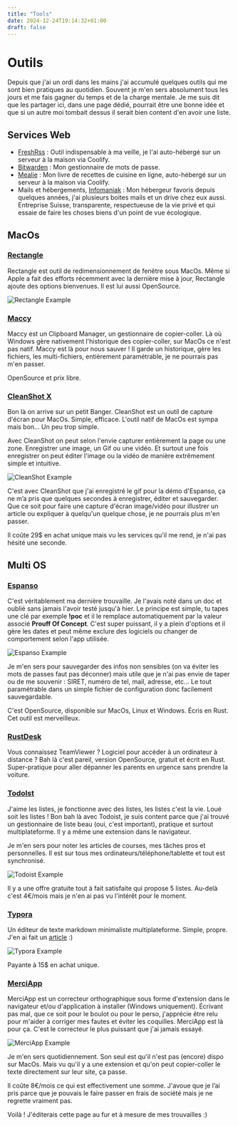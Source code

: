 ```yaml
---
title: "Tools"
date: 2024-12-24T19:14:32+01:00
draft: false
---
```


# Outils

Depuis que j'ai un ordi dans les mains j'ai accumulé quelques outils qui me sont bien pratiques au quotidien. Souvent je m'en sers absolument tous les jours et me fais gagner du temps et de la charge mentale. Je me suis dit que les partager ici, dans une page dédié, pourrait être une bonne idée et que si un autre moi tombait dessus il serait bien content d'en avoir une liste.

## Services Web

- [FreshRss](https://freshrss.org/) : Outil indispensable à ma veille, je l'ai auto-hébergé sur un serveur à la maison via Coolify.
- [Bitwarden](https://bitwarden.com/fr-fr/pricing/) : Mon gestionnaire de mots de passe.
- [Mealie](https://mealie.io/) : Mon livre de recettes de cuisine en ligne, auto-hébergé sur un serveur à la maison via Coolify.
- Mails et hébergements, [Infomaniak](https://www.infomaniak.com/fr) : Mon hébergeur favoris depuis quelques années, j'ai plusieurs boites mails et un drive chez eux aussi. Entreprise Suisse, transparente, respectueuse de la vie privé et qui essaie de faire les choses biens d'un point de vue écologique.

## MacOs

### [Rectangle](https://github.com/rxhanson/Rectangle)

Rectangle est outil de redimensionnement de fenêtre sous MacOs. Même si Apple a fait des efforts récemment avec la dernière mise à jour, Rectangle ajoute des options bienvenues. Il est lui aussi OpenSource.

<img src="/img/pages/tools/rectangle-example.webp" alt="Rectangle Example" class="center">

### [Maccy](https://maccy.app/)

Maccy est un Clipboard Manager, un gestionnaire de copier-coller. Là où Windows gère nativement l'historique des copier-coller, sur MacOs ce n'est pas natif. Maccy est là pour nous sauver ! Il garde un historique, gère les fichiers, les multi-fichiers, entièrement paramétrable, je ne pourrais pas m'en passer.

OpenSource et prix libre.

### [CleanShot X](https://cleanshot.com)

Bon là on arrive sur un petit Banger. CleanShot est un outil de capture d'écran pour MacOs. Simple, efficace. L'outil natif de MacOs est sympa mais bon… Un peu trop simple.

Avec CleanShot on peut selon l'envie capturer entièrement la page ou une zone. Enregistrer une image, un Gif ou une vidéo. Et surtout une fois enregistrer on peut éditer l'image ou la vidéo de manière extrêmement simple et intuitive.

<img src="/img/pages/tools/CleanShot-example.webp" alt="CleanShot Example" class="center">

C'est avec CleanShot que j'ai enregistré le gif pour la démo d'Espanso, ça ne m’a pris que quelques secondes à enregistrer, éditer et sauvegarder. Que ce soit pour faire une capture d'écran image/vidéo pour illustrer un article ou expliquer à quelqu'un quelque chose, je ne pourrais plus m'en passer.

Il coûte 29$ en achat unique mais vu les services qu'il me rend, je n'ai pas hésité une seconde.

## Multi OS

### [Espanso](https://espanso.org/)

C'est véritablement ma dernière trouvaille. Je l'avais noté dans un doc et oublié sans jamais l'avoir testé jusqu'à hier. Le principe est simple, tu tapes une clé par exemple **!poc** et il le remplace automatiquement par la valeur associé **Prouff Of Concept**. C'est super puissant, il y a plein d'options et il gère les dates et peut même exclure des logiciels ou changer de comportement selon l'app utilisée.

<img src="/img/pages/tools/espanso-example.gif" alt="Espanso Example" class="center">

Je m'en sers pour sauvegarder des infos non sensibles (on va éviter les mots de passes faut pas déconner) mais utile que je n'ai pas envie de taper ou de me souvenir : SIRET, numéro de tel, mail, adresse, etc... Le tout paramétrable dans un simple fichier de configuration donc facilement sauvegardable.

C'est OpenSource, disponible sur MacOs, Linux et Windows. Écris en Rust. Cet outil est merveilleux.

### [RustDesk](https://rustdesk.com/fr/)

Vous connaissez TeamViewer ? Logiciel pour accéder à un ordinateur à distance ? Bah là c'est pareil, version OpenSource, gratuit et écrit en Rust. Super-pratique pour aller dépanner les parents en urgence sans prendre la voiture.

### [TodoIst](https://todoist.com/fr)

J'aime les listes, je fonctionne avec des listes, les listes c'est la vie. Loué soit les listes ! Bon bah là avec Todoist, je suis content parce que j'ai trouvé un gestionnaire de liste beau (oui, c'est important), pratique et surtout multiplateforme. Il y a même une extension dans le navigateur.

Je m'en sers pour noter les articles de courses, mes tâches pros et personnelles. Il est sur tous mes ordinateurs/téléphone/tablette et tout est synchronisé.

<img src="/img/pages/tools/Todoist-example.webp" alt="Todoist Example" class="center">

Il y a une offre gratuite tout à fait satisfaite qui propose 5 listes. Au-delà c'est 4€/mois mais je n'en ai pas vu l'intérêt pour le moment.

### [Typora](https://typora.io/)

Un éditeur de texte markdown minimaliste multiplateforme. Simple, propre.
J'en ai fait un [article](https://blog.victorprouff.fr/posts/2024-11-27-Typora/) :)

<img src="/img/pages/tools/Typora-example.webp" alt="Typora Example" class="center">

Payante à 15$ en achat unique.

### [MerciApp](https://www.merci-app.com)

MerciApp est un correcteur orthographique sous forme d'extension dans le navigateur et/ou d'application à installer (Windows uniquement). Écrivant pas mal, que ce soit pour le boulot ou pour le perso, j'apprécie être relu pour m'aider à corriger mes fautes et éviter les coquilles. MerciApp est là pour ça. C'est le correcteur le plus puissant que j'ai jamais essayé.

<img src="/img/pages/tools/MerciApp-example.webp" alt="MerciApp Example" class="center">

Je m'en sers quotidiennement. Son seul est qu'il n'est pas (encore) dispo sur MacOs. Mais vu qu'il y a une extension et qu'on peut copier-coller le texte directement sur leur site, ça passe.

Il coûte 8€/mois ce qui est effectivement une somme. J'avoue que je l’ai pris parce que je pouvais le faire passer en frais de société mais je ne regrette vraiment pas.



Voilà ! J'éditerais cette page au fur et à mesure de mes trouvailles :)